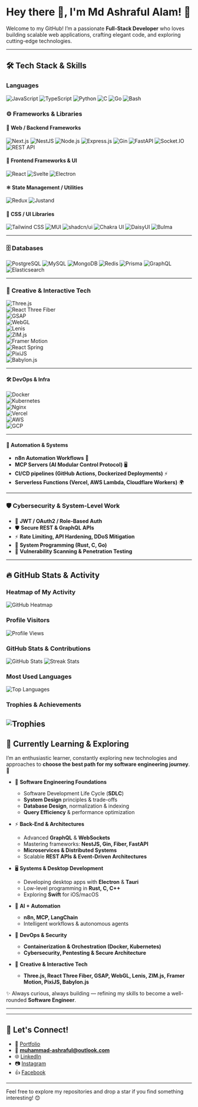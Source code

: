# Hey there 👋,  I'm Md Ashraful Alam! 🚀

Welcome to my GitHub! I’m a passionate **Full-Stack Developer** who loves building scalable web applications, crafting elegant code, and exploring cutting-edge technologies.

---

## 🛠️ Tech Stack & Skills

### **Languages**
![JavaScript](https://img.shields.io/badge/-JavaScript-F7DF1E?logo=javascript&logoColor=black&style=flat-square)
![TypeScript](https://img.shields.io/badge/-TypeScript-007ACC?logo=typescript&logoColor=white&style=flat-square)
![Python](https://img.shields.io/badge/-Python-3776AB?logo=python&logoColor=white&style=flat-square)
![C](https://img.shields.io/badge/-C-A8B9CC?logo=c&logoColor=white&style=flat-square)
![Go](https://img.shields.io/badge/-Go-00ADD8?logo=go&logoColor=white&style=flat-square)
![Bash](https://img.shields.io/badge/-Bash-4EAA25?logo=gnu-bash&logoColor=white&style=flat-square)


### ⚙️ **Frameworks & Libraries**

#### 🧩 Web / Backend Frameworks
![Next.js](https://img.shields.io/badge/-Next.js-000000?logo=next.js&logoColor=white&style=flat-square)
![NestJS](https://img.shields.io/badge/-NestJS-E0234E?logo=nestjs&logoColor=white&style=flat-square)
![Node.js](https://img.shields.io/badge/-Node.js-339933?logo=node.js&logoColor=white&style=flat-square)
![Express.js](https://img.shields.io/badge/-Express.js-000000?logo=express&logoColor=white&style=flat-square)
![Gin](https://img.shields.io/badge/-Gin-00ADD8?logo=go&logoColor=white&style=flat-square)
![FastAPI](https://img.shields.io/badge/-FastAPI-009688?logo=fastapi&logoColor=white&style=flat-square)
![Socket.IO](https://img.shields.io/badge/-Socket.IO-010101?logo=socket.io&logoColor=white&style=flat-square)
![REST API](https://img.shields.io/badge/REST%20API-02569B?logo=api&logoColor=fff)

#### 🎨 Frontend Frameworks & UI
![React](https://img.shields.io/badge/-React-61DAFB?logo=react&logoColor=black&style=flat-square)
![Svelte](https://img.shields.io/badge/-Svelte-FF3E00?logo=svelte&logoColor=white&style=flat-square)
![Electron](https://img.shields.io/badge/-Electron-47848F?logo=electron&logoColor=white&style=flat-square)


#### ⚛️ State Management / Utilities
![Redux](https://img.shields.io/badge/-Redux-764ABC?logo=redux&logoColor=white&style=flat-square)
![Justand](https://img.shields.io/badge/-Justand-000000?style=flat-square&logo=react&logoColor=white)

#### 💅 CSS / UI Libraries
![Tailwind CSS](https://img.shields.io/badge/-Tailwind_CSS-38B2AC?logo=tailwind-css&logoColor=white&style=flat-square)
![MUI](https://img.shields.io/badge/-MUI-007FFF?logo=mui&logoColor=white&style=flat-square)
![shadcn/ui](https://img.shields.io/badge/-shadcn--ui-000000?style=flat-square)
![Chakra UI](https://img.shields.io/badge/-Chakra_UI-319795?logo=chakra-ui&logoColor=white&style=flat-square)
![DaisyUI](https://img.shields.io/badge/-DaisyUI-22D3EE?logo=daisyui&logoColor=white&style=flat-square)
![Bulma](https://img.shields.io/badge/-Bulma-00D1B2?logo=bulma&logoColor=white&style=flat-square)

---

### 🗄️ **Databases**
![PostgreSQL](https://img.shields.io/badge/-PostgreSQL-336791?logo=postgresql&logoColor=white&style=flat-square)
![MySQL](https://img.shields.io/badge/-MySQL-4479A1?logo=mysql&logoColor=white&style=flat-square)
![MongoDB](https://img.shields.io/badge/-MongoDB-47A248?logo=mongodb&logoColor=white&style=flat-square)
![Redis](https://img.shields.io/badge/-Redis-DC382D?logo=redis&logoColor=white&style=flat-square)
![Prisma](https://img.shields.io/badge/-Prisma-2D3748?logo=prisma&logoColor=white&style=flat-square)
![GraphQL](https://img.shields.io/badge/-GraphQL-E10098?logo=graphql&logoColor=white&style=flat-square)
![Elasticsearch](https://img.shields.io/badge/-Elasticsearch-005571?logo=elasticsearch&logoColor=white&style=flat-square)

---

### 🎨 Creative & Interactive Tech  

![Three.js](https://img.shields.io/badge/Three.js-000000?logo=three.js&logoColor=white&style=flat-square)  
![React Three Fiber](https://img.shields.io/badge/React%20Three%20Fiber-000000?logo=react&logoColor=61DAFB&style=flat-square)  
![GSAP](https://img.shields.io/badge/GSAP-88CE02?logo=greensock&logoColor=fff&style=flat-square)  
![WebGL](https://img.shields.io/badge/WebGL-990000?logo=webgl&logoColor=fff&style=flat-square)  
![Lenis](https://img.shields.io/badge/Lenis-000000?style=flat-square&logo=react&logoColor=white)  
![ZIM.js](https://img.shields.io/badge/ZIM.js-FFD700?style=flat-square&logo=javascript&logoColor=black)  
![Framer Motion](https://img.shields.io/badge/Framer%20Motion-0055FF?logo=framer&logoColor=fff&style=flat-square)  
![React Spring](https://img.shields.io/badge/React%20Spring-FF6F61?style=flat-square&logo=react&logoColor=fff)  
![PixiJS](https://img.shields.io/badge/PixiJS-FF3366?style=flat-square&logo=javascript&logoColor=fff)  
![Babylon.js](https://img.shields.io/badge/Babylon.js-2E0E5D?style=flat-square&logo=javascript&logoColor=fff)  

---

#### 🛠️ DevOps & Infra  
![Docker](https://img.shields.io/badge/Docker-2496ED?logo=docker&logoColor=fff)  
![Kubernetes](https://img.shields.io/badge/Kubernetes-326CE5?logo=kubernetes&logoColor=fff)  
![Nginx](https://img.shields.io/badge/Nginx-009639?logo=nginx&logoColor=fff)  
![Vercel](https://img.shields.io/badge/Vercel-000?logo=vercel&logoColor=fff)  
![AWS](https://img.shields.io/badge/AWS-232F3E?logo=amazon-aws&logoColor=fff)  
![GCP](https://img.shields.io/badge/GCP-4285F4?logo=googlecloud&logoColor=fff)

---

#### 🔄 Automation & Systems  
- **n8n Automation Workflows** 🤖  
- **MCP Servers (AI Modular Control Protocol)** 🖥️  
- **CI/CD pipelines (GitHub Actions, Dockerized Deployments)** ⚡  
- **Serverless Functions (Vercel, AWS Lambda, Cloudflare Workers)** 🌍  

---

### 🛡️ Cybersecurity & System-Level Work  
- 🔐 **JWT / OAuth2 / Role-Based Auth**  
- 🛡️ **Secure REST & GraphQL APIs**  
- ⚡ **Rate Limiting, API Hardening, DDoS Mitigation**  
- 🧩 **System Programming (Rust, C, Go)**  
- 🔎 **Vulnerability Scanning & Penetration Testing**  

---

## 🔥 GitHub Stats & Activity

### **Heatmap of My Activity**
![GitHub Heatmap](https://github-readme-activity-graph.vercel.app/graph?username=Muhamash&theme=react-dark)

### **Profile Visitors**
![Profile Views](https://komarev.com/ghpvc/?username=Muhamash&color=blue&style=flat-square)



### **GitHub Stats & Contributions**
![GitHub Stats](https://github-readme-stats.vercel.app/api?username=Muhamash&show_icons=true&theme=tokyonight)
![Streak Stats](https://github-readme-streak-stats.herokuapp.com/?user=Muhamash&theme=radical)

### **Most Used Languages**
![Top Languages](https://github-readme-stats.vercel.app/api/top-langs/?username=Muhamash&layout=compact&theme=radical)

### **Trophies & Achievements**
![Trophies](https://github-profile-trophy.vercel.app/?username=Muhamash&theme=dracula&column=7)
---

## 🌱 Currently Learning & Exploring  

I’m an enthusiastic learner, constantly exploring new technologies and approaches to **choose the best path for my software engineering journey**. 🚀  

- 📌 **Software Engineering Foundations**  
  - Software Development Life Cycle (**SDLC**)  
  - **System Design** principles & trade-offs  
  - **Database Design**, normalization & indexing  
  - **Query Efficiency** & performance optimization  

- ⚡ **Back-End & Architectures**  
  - Advanced **GraphQL** & **WebSockets**  
  - Mastering frameworks: **NestJS, Gin, Fiber, FastAPI**  
  - **Microservices & Distributed Systems**  
  - Scalable **REST APIs & Event-Driven Architectures**  

- 🖥️ **Systems & Desktop Development**  
  - Developing desktop apps with **Electron** & **Tauri**  
  - Low-level programming in **Rust, C, C++**  
  - Exploring **Swift** for iOS/macOS  

- 🤖 **AI + Automation**  
  - **n8n, MCP, LangChain**  
  - Intelligent workflows & autonomous agents  

- 🐳 **DevOps & Security**  
  - **Containerization & Orchestration (Docker, Kubernetes)**  
  - **Cybersecurity, Pentesting & Secure Architecture**  

- 🎨 **Creative & Interactive Tech**  
  - **Three.js, React Three Fiber, GSAP, WebGL, Lenis, ZIM.js, Framer Motion, PixiJS, Babylon.js**  

✨ Always curious, always building — refining my skills to become a well-rounded **Software Engineer**.  

---

---

## 💌 Let's Connect!

- 🌟 [Portfolio](https://muhamash-portfolio.vercel.app/)
- 📧 **muhammad-ashraful@outlook.com**  
- 🌐 [LinkedIn](https://www.linkedin.com/in/md-ashraful-alam-94b62a16b)  
- 📷 [Instagram](https://www.instagram.com/muhamash.studio)  
- 👍 [Facebook](https://www.facebook.com/dott.ash)  

---

Feel free to explore my repositories and drop a star if you find something interesting! 😊
